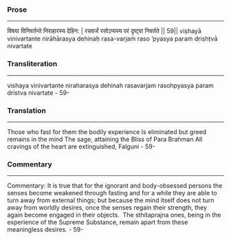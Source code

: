 ### Prose 
 --- 
विषया विनिवर्तन्ते निराहारस्य देहिन: |
रसवर्जं रसोऽप्यस्य परं दृष्ट्वा निवर्तते || 59||
viṣhayā vinivartante nirāhārasya dehinaḥ
rasa-varjaṁ raso ’pyasya paraṁ dṛiṣhṭvā nivartate

### Transliteration 
 --- 
vishaya vinivartante niraharasya dehinah rasavarjam rasohpyasya param dristva nivartate - 59-

### Translation 
 --- 
Those who fast for them the bodily experience Is eliminated but greed remains in the mind The sage, attaining the Bliss of Para Brahman All cravings of the heart are extinguished, Falguni - 59-

### Commentary 
 --- 
Commentary: It is true that for the ignorant and body-obsessed persons the senses become weakened through fasting and for a while they are able to turn away from external things; but because the mind itself does not turn away from worldly desires, once the senses regain their strength, they again become engaged in their objects.  The sthitaprajna ones, being in the experience of the Supreme Substance, remain apart from these meaningless desires. - 59-